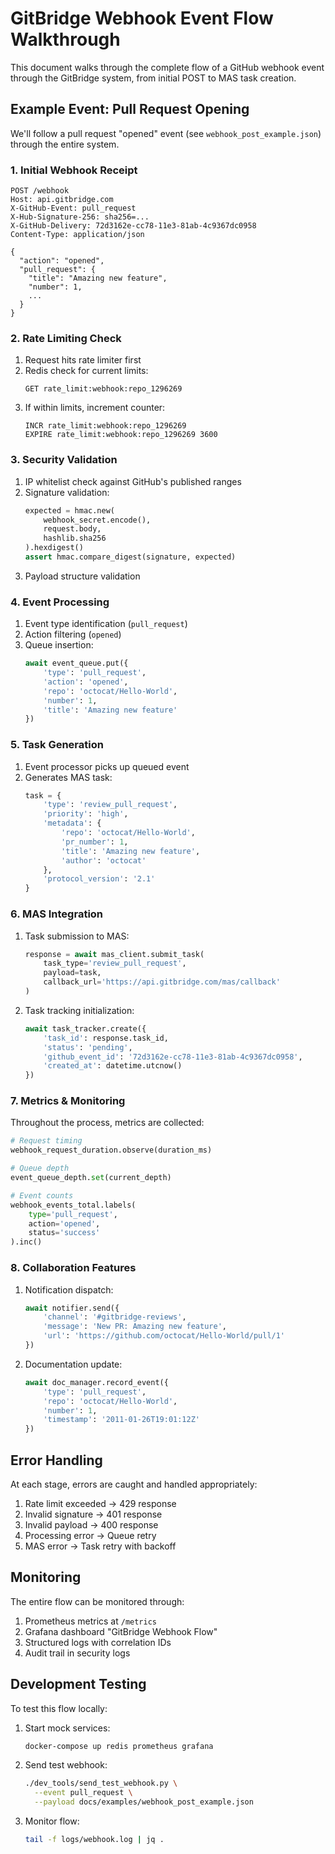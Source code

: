 # GitBridge Webhook Event Flow Walkthrough

This document walks through the complete flow of a GitHub webhook event through the GitBridge system, from initial POST to MAS task creation.

## Example Event: Pull Request Opening

We'll follow a pull request "opened" event (see `webhook_post_example.json`) through the entire system.

### 1. Initial Webhook Receipt

```http
POST /webhook
Host: api.gitbridge.com
X-GitHub-Event: pull_request
X-Hub-Signature-256: sha256=...
X-GitHub-Delivery: 72d3162e-cc78-11e3-81ab-4c9367dc0958
Content-Type: application/json

{
  "action": "opened",
  "pull_request": {
    "title": "Amazing new feature",
    "number": 1,
    ...
  }
}
```

### 2. Rate Limiting Check

1. Request hits rate limiter first
2. Redis check for current limits:
   ```redis
   GET rate_limit:webhook:repo_1296269
   ```
3. If within limits, increment counter:
   ```redis
   INCR rate_limit:webhook:repo_1296269
   EXPIRE rate_limit:webhook:repo_1296269 3600
   ```

### 3. Security Validation

1. IP whitelist check against GitHub's published ranges
2. Signature validation:
   ```python
   expected = hmac.new(
       webhook_secret.encode(),
       request.body,
       hashlib.sha256
   ).hexdigest()
   assert hmac.compare_digest(signature, expected)
   ```
3. Payload structure validation

### 4. Event Processing

1. Event type identification (`pull_request`)
2. Action filtering (`opened`)
3. Queue insertion:
   ```python
   await event_queue.put({
       'type': 'pull_request',
       'action': 'opened',
       'repo': 'octocat/Hello-World',
       'number': 1,
       'title': 'Amazing new feature'
   })
   ```

### 5. Task Generation

1. Event processor picks up queued event
2. Generates MAS task:
   ```python
   task = {
       'type': 'review_pull_request',
       'priority': 'high',
       'metadata': {
           'repo': 'octocat/Hello-World',
           'pr_number': 1,
           'title': 'Amazing new feature',
           'author': 'octocat'
       },
       'protocol_version': '2.1'
   }
   ```

### 6. MAS Integration

1. Task submission to MAS:
   ```python
   response = await mas_client.submit_task(
       task_type='review_pull_request',
       payload=task,
       callback_url='https://api.gitbridge.com/mas/callback'
   )
   ```

2. Task tracking initialization:
   ```python
   await task_tracker.create({
       'task_id': response.task_id,
       'status': 'pending',
       'github_event_id': '72d3162e-cc78-11e3-81ab-4c9367dc0958',
       'created_at': datetime.utcnow()
   })
   ```

### 7. Metrics & Monitoring

Throughout the process, metrics are collected:

```python
# Request timing
webhook_request_duration.observe(duration_ms)

# Queue depth
event_queue_depth.set(current_depth)

# Event counts
webhook_events_total.labels(
    type='pull_request',
    action='opened',
    status='success'
).inc()
```

### 8. Collaboration Features

1. Notification dispatch:
   ```python
   await notifier.send({
       'channel': '#gitbridge-reviews',
       'message': 'New PR: Amazing new feature',
       'url': 'https://github.com/octocat/Hello-World/pull/1'
   })
   ```

2. Documentation update:
   ```python
   await doc_manager.record_event({
       'type': 'pull_request',
       'repo': 'octocat/Hello-World',
       'number': 1,
       'timestamp': '2011-01-26T19:01:12Z'
   })
   ```

## Error Handling

At each stage, errors are caught and handled appropriately:

1. Rate limit exceeded → 429 response
2. Invalid signature → 401 response
3. Invalid payload → 400 response
4. Processing error → Queue retry
5. MAS error → Task retry with backoff

## Monitoring

The entire flow can be monitored through:

1. Prometheus metrics at `/metrics`
2. Grafana dashboard "GitBridge Webhook Flow"
3. Structured logs with correlation IDs
4. Audit trail in security logs

## Development Testing

To test this flow locally:

1. Start mock services:
   ```bash
   docker-compose up redis prometheus grafana
   ```

2. Send test webhook:
   ```bash
   ./dev_tools/send_test_webhook.py \
     --event pull_request \
     --payload docs/examples/webhook_post_example.json
   ```

3. Monitor flow:
   ```bash
   tail -f logs/webhook.log | jq .
   ``` 